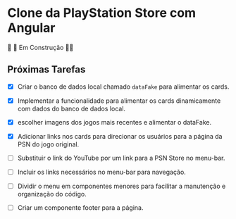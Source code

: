 # Clone da PlayStation Store com Angular

🚧 🚧 Em Construção 🚧🚧

## Próximas Tarefas

- [x] Criar o banco de dados local chamado `dataFake` para alimentar os cards.

- [x] Implementar a funcionalidade para alimentar os cards dinamicamente com dados do banco de dados local.

- [x] escolher imagens dos jogos mais recentes e alimentar o dataFake.

- [X] Adicionar links nos cards para direcionar os usuários para a página da PSN do jogo original.

- [ ] Substituir o link do YouTube por um link para a PSN Store no menu-bar.

- [ ] Incluir os links necessários no menu-bar para navegação.

- [ ] Dividir o menu em componentes menores para facilitar a manutenção e organização do código.

- [ ] Criar um componente footer para a página.
